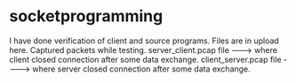 # socketprogramming
I have done verification of client and source programs. Files are in upload here.
Captured packets while testing.
server_client.pcap file ---> where client closed connection after some data exchange.
client_server.pcap file ----> where server closed connection after some data exchange.
